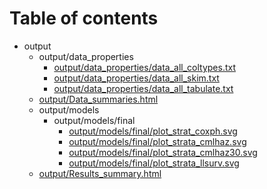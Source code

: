 # Table of contents

* output
  * output/data_properties
    * [output/data_properties/data_all_coltypes.txt](output/data_properties/data_all_coltypes.txt)
    * [output/data_properties/data_all_skim.txt](output/data_properties/data_all_skim.txt)
    * [output/data_properties/data_all_tabulate.txt](output/data_properties/data_all_tabulate.txt)
  * [output/Data_summaries.html](output/Data_summaries.html)
  * output/models
    * output/models/final
      * [output/models/final/plot_strat_coxph.svg](output/models/final/plot_strat_coxph.svg)
      * [output/models/final/plot_strata_cmlhaz.svg](output/models/final/plot_strata_cmlhaz.svg)
      * [output/models/final/plot_strata_cmlhaz30.svg](output/models/final/plot_strata_cmlhaz30.svg)
      * [output/models/final/plot_strata_llsurv.svg](output/models/final/plot_strata_llsurv.svg)
  * [output/Results_summary.html](output/Results_summary.html)